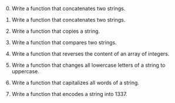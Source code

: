 0.	Write a function that concatenates two strings.

1.	Write a function that concatenates two strings.

2.	Write a function that copies a string.

3.	Write a function that compares two strings.

4.	Write a function that reverses the content of an array of integers.

5.	Write a function that changes all lowercase letters of a string to uppercase.

6.	Write a function that capitalizes all words of a string.

7.	Write a function that encodes a string into 1337.

